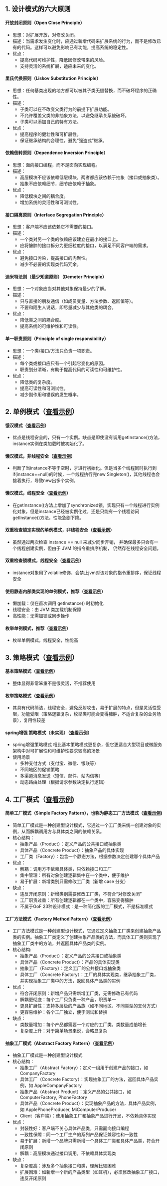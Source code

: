 ## 1. 设计模式的六大原则

#### 开放封闭原则（Open Close Principle）

* 思想：对扩展开放，对修改关闭。
* 描述：当需求发生变化时，应通过新增代码来扩展系统的行为，而不是修改已有的代码。这样可以避免影响已有功能，提高系统的稳定性。
* 优点：
    * 提高代码可维护性，降低因修改带来的风险。
    * 支持灵活的系统扩展，适应未来的变化。

#### 里氏代换原则（Liskov Substitution Principle）

* 思想：任何基类出现的地方都可以被其子类无缝替换，而不破坏程序的正确性。
* 描述：
    * 子类可以在不改变父类行为的前提下扩展功能。
    * 不允许覆盖父类的非抽象方法，以避免继承关系被破坏。
    * 子类可以添加自己的特有方法。
* 优点：
    * 提高程序的健壮性和可扩展性。
    * 保证继承结构的合理性，避免“强盗式”继承。

#### 依赖倒转原则（Dependence Inversion Principle）

* 思想：面向接口编程，而不是面向实现编程。
* 描述：
    * 高层模块不应该依赖低层模块，两者都应该依赖于抽象（接口或抽象类）。
    * 抽象不应依赖细节，细节应依赖于抽象。
* 优点：
    * 降低模块之间的耦合度。
    * 增加系统的灵活性和可测试性。

#### 接口隔离原则（Interface Segregation Principle）

* 思想：客户端不应该依赖它不需要的接口。
* 描述：
    * 一个类对另一个类的依赖应该建立在最小的接口上。
    * 应将臃肿的接口拆分为更细粒度的接口，以满足不同客户端的需求。
* 优点：
    * 避免接口污染，提高接口的内聚性。
    * 减少不必要的实现类代码冗余。

#### 迪米特法则（最少知道原则）（Demeter Principle）

* 思想：一个对象应当对其他对象保持最少的了解。
* 描述：
    * 只与直接的朋友通信（如成员变量、方法参数、返回值等）。
    * 不要和陌生人说话，即尽量减少与其他类的耦合。
* 优点：
    * 降低类之间的耦合度。
    * 提高系统的可维护性和可读性。

#### 单一职责原则（Principle of single responsibility）

* 思想：一个类/接口/方法只负责一项职责。
* 描述：
    * 每个类或接口应只有一个引起它变化的原因。
    * 职责划分清晰，有助于提高代码的可读性和可维护性。
* 优点：
    * 降低类的复杂度。
    * 提高可读性和可测试性。
    * 减少副作用和错误的发生概率。

## 2. 单例模式（[查看示例](./singleton_pattern)）

#### 饿汉模式（[查看示例](./singleton_pattern/Singleton1.java)）

* 优点是线程安全的，只有一个实例。缺点是即使没有调用getInstance()方法，instance实例在类加载时被初始化了。

#### 懒汉模式，非线程安全（[查看示例](./singleton_pattern/Singleton2.java)）

* 判断了当instance不等于空时，才进行初始化。但是当多个线程同时执行到if(instance==null)的时候，一个线程执行完new Singleton()，其他线程也会接着执行，导致new出多个实例。

#### 懒汉模式，线程安全（[查看示例](./singleton_pattern/Singleton3.java)）

* 在getInstance()方法上增加了synchronized锁，实现只有一个线程进行实例化对象，但是instance已经被实例化过，还是只能有一个线程访问getInstance()方法，性能急剧下降。

#### 双重检查锁定实现的单例模式，非线程安全（[查看示例](./singleton_pattern/Singleton4.java)）

* 虽然通过两次检查 instance == null 来减少同步开销， 并确保最多只会有一个线程创建实例，但由于 JVM 的指令重排序机制， 仍然存在线程安全问题。

#### 双重检查锁模式，线程安全（[查看示例](./singleton_pattern/Singleton5.java)）

* instance对象用了volatile修饰，会禁止jvm对该对象的指令重排序，保证线程安全

#### 使用静态内部类实现的单例模式，推荐（[查看示例](./singleton_pattern/Singleton6.java)）

* 懒加载：仅在首次调用 getInstance() 时初始化
* 线程安全：由 JVM 类加载机制保障
* 高性能：无需加锁或同步操作

#### 枚举单例模式，推荐（[查看示例](./singleton_pattern/Singleton7.java)）

* 枚举单例模式，线程安全，性能高

## 3. 策略模式（[查看示例](./strategy_pattern)）

#### 基本策略模式（[查看示例](./strategy_pattern/base_strategy/BaseStrategyDemo.java)）

* 整体显得非常笨重不是很灵活，不推荐使用

#### 枚举策略模式（[查看示例](./strategy_pattern/enum_strategy/EnumStrategyPatternDemo.java)）

* 其具有代码简洁，线程安全，避免反射攻击，易于扩展的特点，但是灵活性受限，功能受限（策略逻辑复杂，枚举类可能会变得臃肿，不适合复杂的业务场景），复用性较差

#### spring增强 策略模式（未实现）（[查看示例](./strategy_pattern/spring_enhance_strategy)）

* spring增强策略模式 相比基本策略模式更复杂，但它更适合大型项目或微服务架构中对可扩展性和可维护性要求较高的场景
* 使用场景
    * 多种支付方式（支付宝、微信、银联等）
    * 不同地区的促销策略
    * 多渠道消息发送（短信、邮件、站内信等）
    * 动态路由处理（根据请求参数决定执行逻辑）

## 4. 工厂模式（[查看示例](./factory_pattern))

#### 简单工厂模式（Simple Factory Pattern），也称为静态工厂方法模式（[查看示例](./factory_pattern/simple_factory/SimpleFactoryDemo.java))

* 简单工厂模式是一种创建型设计模式，它通过一个工厂类来统一创建对象的实例，从而解耦调用方与具体类之间的依赖关系。
* 核心结构：
  * 抽象产品（Product）：定义产品的公共接口或抽象类
  * 具体产品（Concrete Product）：抽象产品的具体实现
  * 工厂类（Factory）：包含一个静态方法，根据参数决定创建哪个具体产品
* 优点：
  * 解耦：调用方不依赖具体类，只依赖接口和工厂
  * 集中管理：所有对象创建逻辑集中在一个类中，便于维护
  * 易于扩展：新增类别只需修改工厂类（新增 case 分支）
* 缺点：
  * 违反开闭原则：新增类别需要修改工厂类，不符合“对修改关闭”
  * 工厂职责过重：所有创建逻辑都在一个类中，容易变得臃肿
  * 不属于GoF 23种设计模式：是一种简化版的工厂模式，不是标准模式

#### 工厂方法模式（Factory Method Pattern）（[查看示例](./factory_pattern/factory_method/FactoryMethodDemo.java)）

* 工厂方法模式是一种创建型设计模式，它通过定义抽象工厂类来创建抽象产品类的实例。抽象工厂类定义了创建抽象产品类的方法，而具体工厂类则实现了抽象工厂类中的方法，并返回具体产品类的实例。
* 核心结构:
  * 抽象产品（Product）：定义产品的公共接口或抽象类
  * 具体产品（Concrete Product）：产品的具体实现类
  * 抽象工厂（Factory）：定义工厂的公共接口或抽象类
  * 具体工厂（Concrete Factory）：工厂的具体实现类，继承抽象工厂类，并实现抽象工厂类中的方法，返回具体产品类的实例
* 优点：
  * 符合开闭原则：新增产品只需新增工厂类，无需修改已有代码
  * 解耦更彻底：每个工厂只负责一种产品，职责单一
  * 更具扩展性：支持多层级的产品族（如不同地区、不同类型的支付方式）
  * 更容易维护：各个工厂独立，便于测试和替换
* 缺点：
  * 类数量增加：每个产品都需要一个对应的工厂类，类数量成倍增长
  * 复杂度上升：对于简单场景来说，会略显复杂

#### 抽象工厂模式（Abstract Factory Pattern）（[查看示例](./factory_pattern/abstract_factory/AbstractFactoryDemo.java)）
* 抽象工厂模式是一种创建型设计模式
* 核心结构：
  * 抽象工厂（Abstract Factory）：定义一组用于创建产品的接口，如 CompanyFactory
  * 具体工厂（Concrete Factory）：实现抽象工厂的方法，返回具体产品实例，如 AppleCompanyFactory
  * 抽象产品（Abstract Product）：定义产品的公共接口，如 ComputerFactory, PhoneFactory
  * 具体产品（Concrete Product）：实现抽象产品的方法，具体产品实例，如 ApplePhoneProducer, MiComputerProducer
  * Client（客户端）：使用抽象工厂和抽象产品进行开发，不依赖具体实现
* 优点：
  * 封装性好：客户端不关心具体产品类，只需面向接口编程
  * 一致性保障：同一个工厂生产的系列产品保证兼容性和一致性
  * 易于扩展：新增一个品牌只需新增一个具体工厂类和具体产品类，符合开闭原则
  * 解耦：高层模块通过接口调用，不依赖具体实现类
* 缺点：
  * 复杂度高：涉及多个抽象接口和类，理解比较困难
  * 扩展困难：如新增一个新的产品类型（如耳机），必须修改抽象工厂接口，违反开闭原则
  

